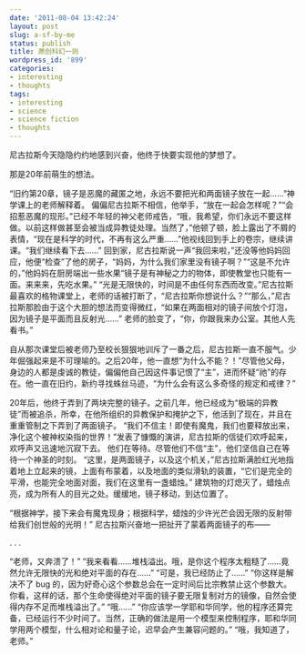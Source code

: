 ```yaml
---
date: '2011-08-04 13:42:24'
layout: post
slug: a-sf-by-me
status: publish
title: 原创科幻一则
wordpress_id: '899'
categories:
- interesting
- thoughts
tags:
- interesting
- science
- science fiction
- thoughts
---
```


尼古拉斯今天隐隐约约地感到兴奋，他终于快要实现他的梦想了。

那是20年前萌生的想法。

“旧约第20章，镜子是恶魔的藏匿之地，永远不要把光和两面镜子放在一起......”神学课上的老师解释着。
偏偏尼古拉斯不相信，他举手，“放在一起会怎样呢？”“会招惹恶魔的现形。”已经不年轻的神父老师戒告，“哦，我希望，你们永远不要这样做。以前这样做甚至会被当成异教徒处理。当然了，”他顿了顿，脸上露出了不屑的表情，“现在是科学的时代，不再有这么严重......”他视线回到手上的卷宗，继续讲课。“我们继续看下去......”
回到家，尼古拉斯说一声“我回来啦，”还没等他妈妈回应，他便“检查”了他的房子，“妈妈，为什么我们家里没有镜子啊？”“这是不允许的，”他妈妈在厨房端出一些水果“镜子是有神秘之力的物体，即使教堂也只能有一面。来来来，先吃水果。”
“光是无限快的，时间是不由任何东西而改变。”尼古拉斯最喜欢的格物课堂上，老师的话被打断了，“尼古拉斯你想说什么？”“那么，”尼古拉斯那脸由于这个大胆的想法而变得微红，“如果在两面相对的镜子间放个灯泡，因为镜子是平面而且反射光......”
老师的脸变了，“你，你跟我来办公室。其他人先看书。”

自从那次课堂后被老师乃至校长狠狠地训斥了一番之后，尼古拉斯一直不服气。少年倔强起来是不可理喻的。之后20年，他一直想“为什么不能？！”尽管他父母，身边的人都是虔诚的教徒，偏偏他自己因这件事记恨了“主”，进而怀疑“祂”的存在。他一直在旧约，新约寻找蛛丝马迹，“为什么会有这么多奇怪的规定和戒律？”

20年后，他终于弄到了两块完整的镜子。之前几年，他已经成为“极端的异教徒”而被追杀，所幸，在他所组织的异教保护和掩护之下，他活到了现在，并且在重重管制之下弄到了两面镜子。
“我们不信主！即使有魔鬼，我们也要释放出来，净化这个被神权染指的世界！”发表了慷慨的演讲，尼古拉斯的信徒们欢呼起来，欢呼声又迅速地沉寂下去。
他们在等待。尽管他们不信“主”，他们坚信自己在等待一个神圣的时刻。
“这里，是两面镜子，以及这个机关，”尼古拉斯满脸红光地指着地上立起来的镜，上面有布蒙着，以及地面的类似滑轨的装置，“它们是完全的平滑，也能完全地面对面，我们在这里有一盏蜡烛。”
建筑物的灯熄灭了，蜡烛点亮，成为所有人的目光之处。缓缓地，镜子移动，到达位置了。

“根据神学，接下来会有魔鬼现身；根据科学，蜡烛的少许光芒会因无限的反射带给我们创世般的光明！”
尼古拉斯兴奋地一把扯开了蒙着两面镜子的布——

.
.
.

“老师，又奔溃了！”
“我来看看......堆栈溢出。哦，是你这个程序太粗糙了......竟然允许无限快的光和绝对平面的存在......”
“可是，我已经防止了......”
“你这样是解决不了 bug 的，因为好奇心这个参数总会在一定时间后比宗教禁止这个参数大。你看，这样的话，那个生命使得绝对平面的镜子要无限复制对方的镜像，自然会使得内存不足而堆栈溢出了。”
“哦......”
“你应该学一学耶和华同学，他的程序还算完备，已经运行不少时间了。当然，正确的做法是用一个模型来控制程序，耶和华同学用两个模型，什么相对论和量子论，迟早会产生兼容问题的。”
“哦，我知道了，老师。”

